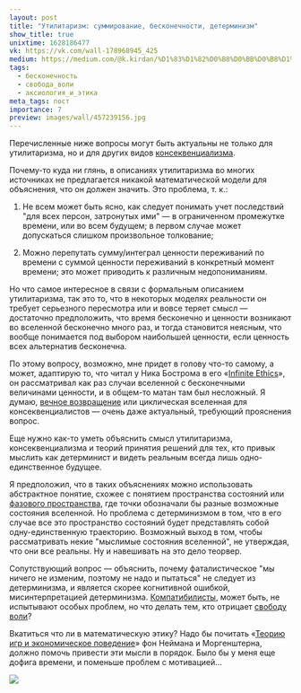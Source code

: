 ```yaml
---
layout: post
title: "Утилитаризм: суммирование, бесконечности, детерминизм"
show_title: true
unixtime: 1628186477
vk: https://vk.com/wall-178968945_425
medium: https://medium.com/@k.kirdan/%D1%83%D1%82%D0%B8%D0%BB%D0%B8%D1%82%D0%B0%D1%80%D0%B8%D0%B7%D0%BC-%D1%81%D1%83%D0%BC%D0%BC%D0%B8%D1%80%D0%BE%D0%B2%D0%B0%D0%BD%D0%B8%D0%B5-%D0%B1%D0%B5%D1%81%D0%BA%D0%BE%D0%BD%D0%B5%D1%87%D0%BD%D0%BE%D1%81%D1%82%D0%B8-%D0%B4%D0%B5%D1%82%D0%B5%D1%80%D0%BC%D0%B8%D0%BD%D0%B8%D0%B7%D0%BC-5bdc41cb11b1
tags:
  - бесконечность
  - свобода_воли
  - аксиология_и_этика
meta_tags: пост
importance: 7
preview: images/wall/457239156.jpg
---
```

Перечисленные ниже вопросы могут быть актуальны не только для утилитаризма, но и для других видов [консеквенциализма](https://vk.com/wall-199052526_44).

Почему-то куда ни глянь, в описаниях утилитаризма во многих источниках не предлагается никакой математической модели для объяснения, что он должен значить. Это проблема, т. к.:

1) Не всем может быть ясно, как следует понимать учет последствий "для всех персон, затронутых ими" — в ограниченном промежутке времени, или во всем будущем; в первом случае может допускаться слишком произвольное толкование;

2) Можно перепутать сумму/интеграл ценности переживаний по времени с суммой ценности переживаний в конкретный момент времени; это может приводить к различным недопониманиям.

Но что самое интересное в связи с формальным описанием утилитаризма, так это то, что в некоторых моделях реальности он требует серьезного пересмотра или и вовсе теряет смысл — достаточно предположить, что время бесконечно и ценности возникают во вселенной бесконечно много раз, и тогда становится неясным, что вообще понимается под выбором наибольшей ценности, если ценность всех альтернатив бесконечна.

По этому вопросу, возможно, мне придет в голову что-то самому, а может, адаптирую то, что читал у Ника Бострома в его «[Infinite Ethics](https://www.nickbostrom.com/ethics/infinite.pdf)», он рассматривал как раз случаи вселенной с бесконечными величинами ценности, и в общем-то матан там был несложный. Я думаю, [вечное возвращение](http://ec-dejavu.ru/v/Vechnoe_v.html) или циклическая вселенная для консеквенциалистов — очень даже актуальный, требующий прояснения вопрос.

Еще нужно как-то уметь объяснить смысл утилитаризма, консеквенциализма и теорий принятия решений для тех, кто привык мыслить как детерминист и видеть реальным всегда лишь одно-единственное будущее.

Я предположил, что в таких объяснениях можно использовать абстрактное понятие, схожее с понятием пространства состояний или [фазового пространства](https://ru.wikipedia.org/wiki/%D0%A4%D0%B0%D0%B7%D0%BE%D0%B2%D0%BE%D0%B5_%D0%BF%D1%80%D0%BE%D1%81%D1%82%D1%80%D0%B0%D0%BD%D1%81%D1%82%D0%B2%D0%BE), где точки обозначали бы разные возможные состояния вселенной. Но проблема с детерминизмом в том, что в его случае все это пространство состояний будет представлять собой одну-единственную траекторию. Возможный выход в том, чтобы рассматривать некие "мыслимые состояния вселенной", не утверждая, что они все реальны. Ну и навешивать на это дело теорвер.

Сопутствующий вопрос — объяснить, почему фаталистическое "мы ничего не изменим, поэтому не надо и пытаться" не следует из детерминизма, и является скорее когнитивной ошибкой, мисинтерпретацией детерминизма. [Компатибилисты](https://vk.com/wall-199052526_142), может быть, не испытывают особых проблем, но что делать тем, кто отрицает [свободу воли](https://vk.com/wall-199052526_131)?

Вкатиться что ли в математическую этику? Надо бы почитать «[Теорию игр и экономическое поведение](https://vk.com/wall-199052526_347)» фон Неймана и Моргенштерна, должно помочь привести эти мысли в порядок. Было бы у меня еще дофига времени, и поменьше проблем с мотивацией...

<img src="images/wall/457239156.jpg">
